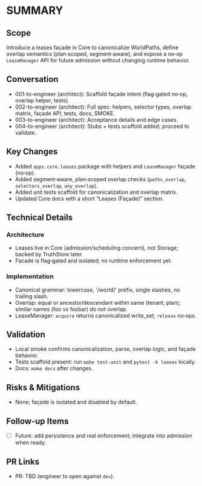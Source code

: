 # SUMMARY

## Scope
Introduce a leases façade in Core to canonicalize WorldPaths, define overlap semantics (plan‑scoped, segment‑aware), and expose a no‑op `LeaseManager` API for future admission without changing runtime behavior.

## Conversation
- 001-to-engineer (architect): Scaffold façade intent (flag‑gated no‑op, overlap helper, tests).
- 002-to-engineer (architect): Full spec: helpers, selector types, overlap matrix, façade API, tests, docs, SMOKE.
- 003-to-engineer (architect): Acceptance details and edge cases.
- 004-to-engineer (architect): Stubs + tests scaffold added; proceed to validate.

## Key Changes
- Added `apps.core.leases` package with helpers and `LeaseManager` façade (no‑op).
- Added segment‑aware, plan‑scoped overlap checks (`paths_overlap`, `selectors_overlap`, `any_overlap`).
- Added unit tests scaffold for canonicalization and overlap matrix.
- Updated Core docs with a short “Leases (Façade)” section.

## Technical Details
### Architecture
- Leases live in Core (admission/scheduling concern), not Storage; backed by TruthStore later.
- Facade is flag‑gated and isolated; no runtime enforcement yet.

### Implementation
- Canonical grammar: lowercase, '/world/' prefix, single slashes, no trailing slash.
- Overlap: equal or ancestor/descendant within same (tenant, plan); similar names (foo vs foobar) do not overlap.
- LeaseManager: `acquire` returns canonicalized write_set; `release` no‑ops.

## Validation
- Local smoke confirms canonicalization, parse, overlap logic, and façade behavior.
- Tests scaffold present: run `make test-unit` and `pytest -k leases` locally.
- Docs: `make docs` after changes.

## Risks & Mitigations
- None; façade is isolated and disabled by default.

## Follow-up Items
- [ ] Future: add persistence and real enforcement; integrate into admission when ready.

## PR Links
- PR: TBD (engineer to open against `dev`).

